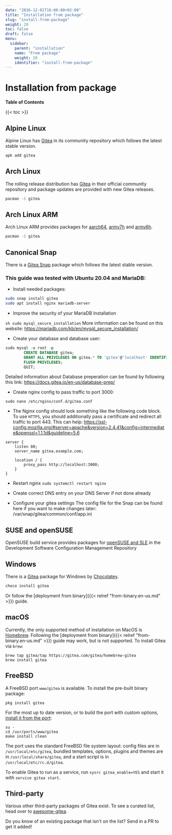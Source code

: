 ```yaml
---
date: "2016-12-01T16:00:00+02:00"
title: "Installation from package"
slug: "install-from-package"
weight: 20
toc: false
draft: false
menu:
  sidebar:
    parent: "installation"
    name: "From package"
    weight: 20
    identifier: "install-from-package"
---
```


# Installation from package

**Table of Contents**

{{< toc >}}

## Alpine Linux

Alpine Linux has [Gitea](https://pkgs.alpinelinux.org/packages?name=gitea&branch=edge) in its community repository which follows the latest stable version.

```sh
apk add gitea
```

## Arch Linux

The rolling release distribution has [Gitea](https://www.archlinux.org/packages/community/x86_64/gitea/) in their official community repository and package updates are provided with new Gitea releases.

```sh
pacman -S gitea
```

## Arch Linux ARM

Arch Linux ARM provides packages for [aarch64](https://archlinuxarm.org/packages/aarch64/gitea), [armv7h](https://archlinuxarm.org/packages/armv7h/gitea) and [armv6h](https://archlinuxarm.org/packages/armv6h/gitea).

```sh
pacman -S gitea
```

## Canonical Snap

There is a [Gitea Snap](https://snapcraft.io/gitea) package which follows the latest stable version.

### This guide was tested with Ubuntu 20.04 and MariaDB:

* Install needed packages:

```sh
sudo snap install gitea
sudo apt install nginx mariadb-server
```
* Improve the security of your MariaDB Installation

``sh
sudo mysql_secure_installation``
More information can be found on this website: https://mariadb.com/kb/en/mysql_secure_installation/

* Create your database and database user:

```sql
sudo mysql -u root -p
        CREATE DATABASE gitea;
        GRANT ALL PRIVILEGES ON gitea.* TO 'gitea'@'localhost' IDENTIFIED BY 'the same password for gitea config';
        FLUSH PRIVILEGES;
        QUIT;
```
Detailed information about Database preperation can be found by following this link: https://docs.gitea.io/en-us/database-prep/

* Create nginx config to pass traffic to port 3000:
 
``sudo nano /etc/nginx/conf.d/gitea.conf``
 
* The Nginx config should look something like the following code block.
To use `HTTPS`, you should additionally pass a certificate and redirect all traffic to port 443.
This can help: https://ssl-config.mozilla.org/#server=apache&version=2.4.41&config=intermediate&openssl=1.1.1d&guideline=5.6

```
server {
    listen 80;
    server_name gitea.example.com;

    location / {
        proxy_pass http://localhost:3000;
    }
}
```

* Restart nginx
`` sudo systemctl restart nginx ``

* Create correct DNS entry on your DNS Server if not done already
* Configure your gitea settings
	The config file for the Snap can be found here if you want to make changes later: /var/snap/gitea/common/conf/app.ini

## SUSE and openSUSE

OpenSUSE build service provides packages for [openSUSE and SLE](https://software.opensuse.org/download/package?package=gitea&project=devel%3Atools%3Ascm) 
in the Development Software Configuration Management Repository

## Windows

There is a [Gitea](https://chocolatey.org/packages/gitea) package for Windows by [Chocolatey](https://chocolatey.org/).

```sh
choco install gitea
```

Or follow the [deployment from binary]({{< relref "from-binary.en-us.md" >}}) guide.

## macOS

Currently, the only supported method of installation on MacOS is [Homebrew](http://brew.sh/).
Following the [deployment from binary]({{< relref "from-binary.en-us.md" >}}) guide may work,
but is not supported. To install Gitea via `brew`:

```
brew tap gitea/tap https://gitea.com/gitea/homebrew-gitea
brew install gitea
```

## FreeBSD

A FreeBSD port `www/gitea` is available. To install the pre-built binary package:

```
pkg install gitea
```

For the most up to date version, or to build the port with custom options,
[install it from the port](https://www.freebsd.org/doc/handbook/ports-using.html):

```
su -
cd /usr/ports/www/gitea
make install clean
```

The port uses the standard FreeBSD file system layout: config files are in `/usr/local/etc/gitea`,
bundled templates, options, plugins and themes are in `/usr/local/share/gitea`, and a start script
is in `/usr/local/etc/rc.d/gitea`.

To enable Gitea to run as a service, run `sysrc gitea_enable=YES` and start it with `service gitea start`.

## Third-party

Various other third-party packages of Gitea exist.
To see a curated list, head over to [awesome-gitea](https://gitea.com/gitea/awesome-gitea/src/branch/master/README.md#user-content-packages).

Do you know of an existing package that isn't on the list? Send in a PR to get it added!
